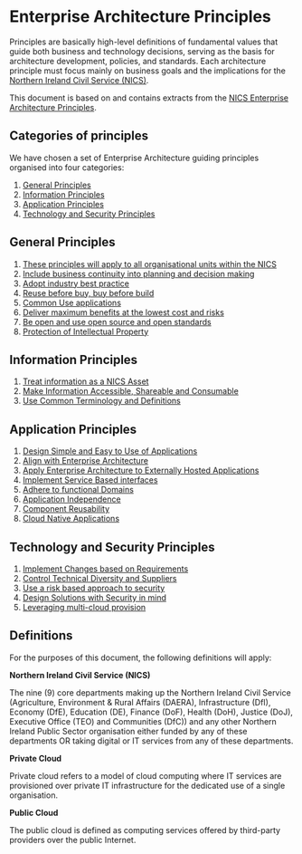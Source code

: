 # Enterprise Architecture Principles

Principles are basically high-level definitions of fundamental values that guide both business and technology decisions,
serving as the basis for architecture development, policies, and standards. Each architecture principle must focus mainly on business goals and the implications for the [Northern Ireland Civil Service (NICS)](#definitions).

This document is based on and contains extracts from the [NICS Enterprise Architecture Principles](https://www.finance-ni.gov.uk/publications/nics-enterprise-architecture-principles-itda).

## Categories of principles

We have chosen a set of Enterprise Architecture guiding principles organised into four categories:

1. [General Principles](#general-principles)
2. [Information Principles](#information-principles)
3. [Application Principles](#application-principles)
4. [Technology and Security Principles](#technology-and-security-principles)

## General Principles

1. [These principles will apply to all organisational units within the NICS](documentation/general#1-the-architectural-principles-will-apply-to-all-business-areas-within-the-nics)
2. [Include business continuity into planning and decision making](documentation/general#1-2-include-business-continuity-into-planning-and-decision-making)
3. [Adopt industry best practice](documentation/general#1-3-adopt-industry-best-practice)
4. [Reuse before buy, buy before build](documentation/general#1-4-reuse-before-buy-buy-before-build)
5. [Common Use applications](documentation/general#1-5-common-use-applications)
6. [Deliver maximum benefits at the lowest cost and risks](documentation/general#1-6-deliver-maximum-benefits-at-the-lowest-cost-and-risks)
7. [Be open and use open source and open standards](documentation/general#1-7-be-open-and-use-open-source-and-open-standards)
8. [Protection of Intellectual Property](documentation/general#1-8-protection-of-intellectual-property)

## Information Principles

1. [Treat information as a NICS Asset](documentation/information#2-1-treat-information-as-a-nics-asset)
2. [Make Information Accessible, Shareable and Consumable](documentation/information#2-2-make-information-accessible-shareable-and-consumable)
3. [Use Common Terminology and Definitions](documentation/information#2-3-use-common-terminology-and-definitions)

## Application Principles

1. [Design Simple and Easy to Use of Applications](documentation/application#3-1-design-simple-and-easy-to-use-applications)
2. [Align with Enterprise Architecture](documentation/application#3-2-align-with-the-enterprise-architecture)
3. [Apply Enterprise Architecture to Externally Hosted Applications](documentation/application#3-3-apply-enterprise-architecture-principles-to-externally-provided-or-hosted-applications)
4. [Implement Service Based interfaces](documentation/application#3-4-implement-service-based-interfaces)
5. [Adhere to functional Domains](documentation/application#3-5-adhere-to-functional-domains)
6. [Application Independence](documentation/application#3-6-application-independence)
7. [Component Reusability](documentation/application#3-7-component-reusability)
8. [Cloud Native Applications](documentation/application#3-8-cloud-native-applications)

## Technology and Security Principles

1. [Implement Changes based on Requirements](documentation/technology#4-1-implement-changes-based-on-requirements)
2. [Control Technical Diversity and Suppliers](documentation/technology#4-2-control-technical-diversity)
4. [Use a risk based approach to security](documentation/technology#4-3-use-a-risk-based-approach-to-security)
5. [Design Solutions with Security in mind](documentation/technology#4-4-design-solution-with-security-in-mind)
6. [Leveraging multi-cloud provision](documentation/technology#4-5-leveraging-multi-cloud-provision)


## Definitions

For the purposes of this document, the following definitions will apply:

**Northern Ireland Civil Service (NICS)**

The nine (9) core departments making up the Northern Ireland Civil Service (Agriculture, Environment & Rural
Affairs (DAERA), Infrastructure (DfI), Economy (DfE), Education (DE), Finance (DoF), Health (DoH), Justice (DoJ),
Executive Office (TEO) and Communities (DfC)) and any other Northern Ireland Public Sector organisation either
funded by any of these departments OR taking digital or IT services from any of these departments.

**Private Cloud**

Private cloud refers to a model of cloud computing where IT services are provisioned over private IT
infrastructure for the dedicated use of a single organisation.

**Public Cloud**

The public cloud is defined as computing services offered by third-party providers over the public Internet.

